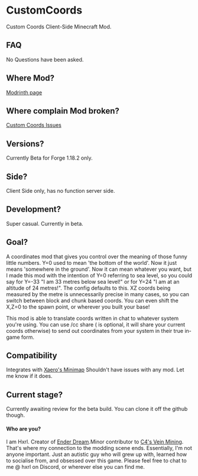 # CustomCoords
Custom Coords Client-Side Minecraft Mod.

## FAQ
No Questions have been asked.

## Where Mod?
[Modrinth page](https://modrinth.com/project/customcoords)

## Where complain Mod broken?
[Custom Coords Issues](https://github.com/Hxrlio/CustomCoords/issues)

## Versions?
Currently Beta for Forge 1.18.2 only.

## Side?
Client Side only, has no function server side.

## Development?
Super casual. Currently in beta.

## Goal?
A coordinates mod that gives you control over the meaning of those funny little numbers.
Y=0 used to mean 'the bottom of the world'. Now it just means 'somewhere in the ground'. Now it can mean whatever you want, but I made this mod with the intention of Y=0 referring to sea level, so you could say for Y=-33 "I am 33 metres below sea level!" or for Y=24 "I am at an altitude of 24 metres!". The config defaults to this.
XZ coords being measured by the metre is unnecessarily precise in many cases, so you can switch between block and chunk based coords. You can even shift the X,Z=0 to the spawn point, or wherever you built your base!

This mod is able to translate coords written in chat to whatever system you're using. You can use /cc share <coords> (<coords> is optional, it will share your current coords otherwise) to send out coordinates from your system in their true in-game form.

## Compatibility
Integrates with [Xaero's Minimap](https://modrinth.com/mod/xaeros-minimap)
Shouldn't have issues with any mod. Let me know if it does.

## Current stage?
Currently awaiting review for the beta build. You can clone it off the github though.

#### Who are you?
I am Hxrl. Creator of [Ender Dream](https://modrinth.com/mod/ender-dream).Minor contributor to [C4's Vein Mining](https://modrinth.com/mod/vein-mining). That's where my connection to the modding scene ends. Essentially, I'm not anyone important. Just an autistic guy who will grew up with, learned how to socialise from, and obsessed over this game. Please feel free to chat to me @ hxrl on Discord, or wherever else you can find me.
